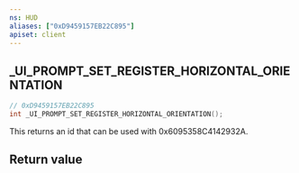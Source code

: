 ```yaml
---
ns: HUD
aliases: ["0xD9459157EB22C895"]
apiset: client
---
```

## _UI_PROMPT_SET_REGISTER_HORIZONTAL_ORIENTATION

```c
// 0xD9459157EB22C895
int _UI_PROMPT_SET_REGISTER_HORIZONTAL_ORIENTATION();
```

This returns an id that can be used with 0x6095358C4142932A.


## Return value

